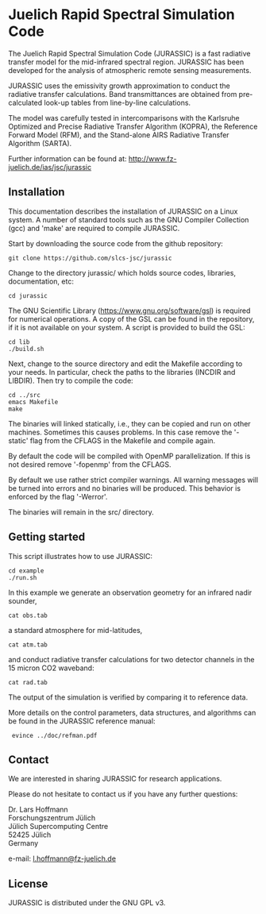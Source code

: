 # Juelich Rapid Spectral Simulation Code

The Juelich Rapid Spectral Simulation Code (JURASSIC) is a fast
radiative transfer model for the mid-infrared spectral region.
JURASSIC has been developed for the analysis of atmospheric
remote sensing measurements.

JURASSIC uses the emissivity growth approximation to conduct the
radiative transfer calculations. Band transmittances are obtained
from pre-calculated look-up tables from line-by-line calculations.

The model was carefully tested in intercomparisons with
the Karlsruhe Optimized and Precise Radiative Transfer Algorithm
(KOPRA), the Reference Forward Model (RFM), and the
Stand-alone AIRS Radiative Transfer Algorithm (SARTA).

Further information can be found at:
http://www.fz-juelich.de/ias/jsc/jurassic

## Installation

This documentation describes the installation of JURASSIC on a Linux system.
A number of standard tools such as the GNU Compiler Collection (gcc)
and 'make' are required to compile JURASSIC.

Start by downloading the source code from the github repository:

    git clone https://github.com/slcs-jsc/jurassic

Change to the directory jurassic/ which holds source codes,
libraries, documentation, etc:

    cd jurassic

The GNU Scientific Library
(https://www.gnu.org/software/gsl) is required for numerical operations.
A copy of the GSL can be found in the repository, if it is not available
on your system. A script is provided to build the GSL:

    cd lib
    ./build.sh

Next, change to the source directory and edit the Makefile according to
your needs. In particular, check the paths to the libraries
(INCDIR and LIBDIR). Then try to compile the code:

    cd ../src
    emacs Makefile
    make

The binaries will linked statically, i.e., they can be copied and run
on other machines. Sometimes this causes problems. In this case remove
the '-static' flag from the CFLAGS in the Makefile and compile again.

By default the code will be compiled with OpenMP parallelization.
If this is not desired remove '-fopenmp' from the CFLAGS.

By default we use rather strict compiler warnings.
All warning messages will be turned into errors and no binaries will be
produced. This behavior is enforced by the flag '-Werror'.

The binaries will remain in the src/ directory.

## Getting started

This script illustrates how to use JURASSIC:

    cd example
    ./run.sh

In this example we generate an observation geometry for an infrared nadir
sounder,

    cat obs.tab

a standard atmosphere for mid-latitudes,

    cat atm.tab

and conduct radiative transfer calculations for two detector channels
in the 15 micron CO2 waveband:

    cat rad.tab

The output of the simulation is verified by comparing it to reference data.

More details on the control parameters, data structures, and algorithms
can be found in the JURASSIC reference manual:

     evince ../doc/refman.pdf

## Contact

We are interested in sharing JURASSIC for research applications.

Please do not hesitate to contact us if you have any further questions:

Dr. Lars Hoffmann  
Forschungszentrum Jülich  
Jülich Supercomputing Centre  
52425 Jülich  
Germany  

e-mail: l.hoffmann@fz-juelich.de

## License

JURASSIC is distributed under the GNU GPL v3.
